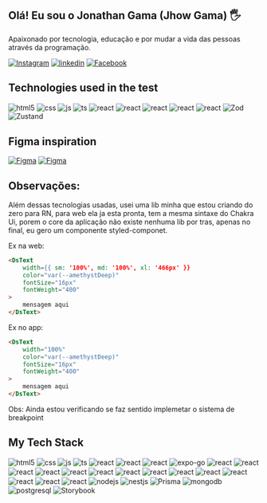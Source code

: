 ## Olá! Eu sou o Jonathan Gama (Jhow Gama) 🖐️

Apaixonado por tecnologia, educação e por mudar a vida das pessoas através da programação.

[![Instagram](https://img.shields.io/badge/Instagram-E4405F?style=for-the-badge&logo=instagram&logoColor=white)](https://www.instagram.com/jhowgama/)
[![linkedin](https://img.shields.io/badge/linkedin-9146FF?style=for-the-badge&logo=linkedin&logoColor=white)](https://www.linkedin.com/in/jonathan-gama-2365a4187/)
[![Facebook](https://img.shields.io/badge/Facebook-%231877F2.svg?style=for-the-badge&logo=Facebook&logoColor=white)](https://www.facebook.com/jhowgama/)

## Technologies used in the test

<div style="display: inline_block">
    <img align="center" alt="html5" src="https://img.shields.io/badge/HTML5-E34F26?style=for-the-badge&logo=html5&logoColor=white" />
    <img align="center" alt="css" src="https://img.shields.io/badge/CSS3-1572B6?style=for-the-badge&logo=css3&logoColor=white" />
    <img align="center" alt="js" src="https://img.shields.io/badge/JavaScript-F7DF1E?style=for-the-badge&logo=javascript&logoColor=black" />
    <img align="center" alt="ts" src="https://img.shields.io/badge/TypeScript-007ACC?style=for-the-badge&logo=typescript&logoColor=white" />
    <img align="center" alt="react" src="https://img.shields.io/badge/React-20232A?style=for-the-badge&logo=react&logoColor=61DAFB" />
    <img align="center" alt="react" src="https://img.shields.io/badge/react_native-%2320232a.svg?style=for-the-badge&logo=react&logoColor=%2361DAFB" />
    <img align="center" alt="react" src="https://img.shields.io/badge/expo-1C1E24?style=for-the-badge&logo=expo&logoColor=#D04A37" />   
    <img align="center" alt="react" src="https://img.shields.io/badge/styled--components-DB7093?style=for-the-badge&logo=styled-components&logoColor=white" />
    <img align="center" alt="react" src="https://img.shields.io/badge/React%20Hook%20Form-%23EC5990.svg?style=for-the-badge&logo=reacthookform&logoColor=white" />   
    <img align="center" alt="Zod" src="https://img.shields.io/badge/ZOD-9146FF?style=for-the-badge&logo=ZOD&logoColor=white" />
      <img align="center" alt="Zustand" src="https://img.shields.io/badge/zustand-007ACC?style=for-the-badge&logo=ZOD&logoColor=white" />

</div>

## Figma inspiration

<div style="display: inline_block">

[![Figma](https://img.shields.io/badge/figma-%23F24E1E.svg?style=for-the-badge&logo=figma&logoColor=white)](<https://www.figma.com/file/scXx0MdEOMnmHIhIF1nagE/React-design-(Rick-%26-Morty-API)-(Community)?node-id=99%3A1133&mode=dev>)
[![Figma](https://img.shields.io/badge/figma-%9146FF.svg?style=for-the-badge&logo=figma&logoColor=white)](<https://www.figma.com/file/tPPlXmcSEciLFbEZ4o8xm6/Spotify-Redesign---Free-Ui-Kit-(Dark-Mode)-(Community)?mode=dev>)

</div>

## Observações:

Além dessas tecnologias usadas, usei uma lib minha que estou criando do zero para RN, para web ela ja esta pronta, tem a mesma sintaxe do Chakra Ui, porem o core da aplicação não existe nenhuma lib por tras, apenas no final, eu gero um componente styled-componet.

Ex na web:

```html
<DsText
    width={{ sm: '100%', md: '100%', xl: '466px' }}
    color="var(--amethystDeep)"
    fontSize="16px"
    fontWeight="400"
>
    mensagem aqui
</DsText>
```

Ex no app: <br/>

```html
<DsText
    width="100%"
    color="var(--amethystDeep)"
    fontSize="16px"
    fontWeight="400"
>
    mensagem aqui
</DsText>
```

Obs: Ainda estou verificando se faz sentido implemetar o sistema de breakpoint

## My Tech Stack

<div style="display: inline_block">
    <img align="center" alt="html5" src="https://img.shields.io/badge/HTML5-E34F26?style=for-the-badge&logo=html5&logoColor=white" />
    <img align="center" alt="css" src="https://img.shields.io/badge/CSS3-1572B6?style=for-the-badge&logo=css3&logoColor=white" />
    <img align="center" alt="js" src="https://img.shields.io/badge/JavaScript-F7DF1E?style=for-the-badge&logo=javascript&logoColor=black" />
    <img align="center" alt="ts" src="https://img.shields.io/badge/TypeScript-007ACC?style=for-the-badge&logo=typescript&logoColor=white" />
    <img align="center" alt="react" src="https://img.shields.io/badge/React-20232A?style=for-the-badge&logo=react&logoColor=61DAFB" />    
    <img align="center" alt="react" src="https://img.shields.io/badge/Next-black?style=for-the-badge&logo=next.js&logoColor=white" />
    <img align="center" alt="react" src="https://img.shields.io/badge/react_native-%2320232a.svg?style=for-the-badge&logo=react&logoColor=%2361DAFB" />
    <img align="center" alt="expo-go" src="https://img.shields.io/badge/expo-1C1E24?style=for-the-badge&logo=expo&logoColor=#D04A37" />    
    <img align="center" alt="react" src="https://img.shields.io/badge/Context--Api-000000?style=for-the-badge&logo=react" />
    <img align="center" alt="react" src="https://img.shields.io/badge/React%20Hook%20Form-%23EC5990.svg?style=for-the-badge&logo=reacthookform&logoColor=white" />   
    <img align="center" alt="react" src="https://img.shields.io/badge/redux-%23593d88.svg?style=for-the-badge&logo=redux&logoColor=white" /> 
    <img align="center" alt="react" src="https://img.shields.io/badge/-ApolloGraphQL-311C87?style=for-the-badge&logo=apollo-graphql" />
    <img align="center" alt="react" src="https://img.shields.io/badge/-React%20Query-FF4154?style=for-the-badge&logo=react%20query&logoColor=white" />
    <img align="center" alt="react" src="https://img.shields.io/badge/styled--components-DB7093?style=for-the-badge&logo=styled-components&logoColor=white" />
    <img align="center" alt="react" src="https://img.shields.io/badge/tailwindcss-%2338B2AC.svg?style=for-the-badge&logo=tailwind-css&logoColor=white" />
    <img align="center" alt="react" src="https://img.shields.io/badge/bootstrap-%238511FA.svg?style=for-the-badge&logo=bootstrap&logoColor=white" />
    <img align="center" alt="react" src="https://img.shields.io/badge/chakra-%234ED1C5.svg?style=for-the-badge&logo=chakraui&logoColor=white" />
    <img align="center" alt="react" src="https://img.shields.io/badge/MUI-%230081CB.svg?style=for-the-badge&logo=mui&logoColor=white" />
    <img align="center" alt="react" src="https://img.shields.io/badge/Semantic%20UI%20React-%2335BDB2.svg?style=for-the-badge&logo=SemanticUIReact&logoColor=white" />
    <img align="center" alt="react" src="https://img.shields.io/badge/NPM-%23CB3837.svg?style=for-the-badge&logo=npm&logoColor=white" />   
    <img align="center" alt="react" src="https://img.shields.io/badge/yarn-%232C8EBB.svg?style=for-the-badge&logo=yarn&logoColor=white"  />
    <img align="center" alt="react" src="https://img.shields.io/badge/WordPress-%23117AC9.svg?style=for-the-badge&logo=WordPress&logoColor=white" />
    <img align="center" alt="nodejs" src="https://img.shields.io/badge/Node.js-43853D?style=for-the-badge&logo=node.js&logoColor=white" />
    <img align="center" alt="nestjs" src="https://img.shields.io/badge/nestjs-%23E0234E.svg?style=for-the-badge&logo=nestjs&logoColor=white" />
    <img align="center" alt="Prisma" src="https://img.shields.io/badge/Prisma-3982CE?style=for-the-badge&logo=Prisma&logoColor=white" />
    <img align="center" alt="mongodb" src="https://img.shields.io/badge/MongoDB-%234ea94b.svg?style=for-the-badge&logo=mongodb&logoColor=white" />
    <img align="center" alt="postgresql" src="https://img.shields.io/badge/postgres-%23316192.svg?style=for-the-badge&logo=postgresql&logoColor=white" />
    <img align="center" alt="Storybook" src="https://img.shields.io/badge/-Storybook-FF4785?style=for-the-badge&logo=storybook&logoColor=white" />

</div><br/>
